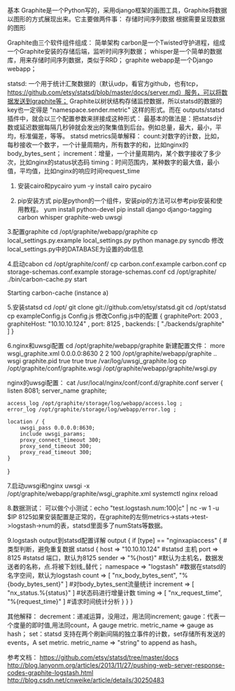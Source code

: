 基本
Graphite是一个Python写的，采用django框架的画图工具，Graphite将数据以图形的方式展现出来。它主要做两件事：
存储时间序列数据
根据需要呈现数据的图形

Graphite由三个软件组件组成：
简单架构
carbon是一个Twisted守护进程，组成一个Graphite安装的存储后端，监听时间序列数据；
whisper是一个简单的数据库，用来存储时间序列数据，类似于RRD；
graphite webapp是一个Django webapp；

statsd:
一个用于统计汇聚数据的（默认udp，看官方github，也有tcp，https://github.com/etsy/statsd/blob/master/docs/server.md）服务，可以将数据发送到graphite等；
Graphite以树状结构存储监控数据，所以statsd的数据的key也一定得是 "namespace.sender.metric" 这样的形式。而在 outputs/statsd 插件中，就会以三个配置参数来拼接成这种形式：
最基本的做法是：把statsd计数或延迟数据每隔几秒钟就会发出的聚集值到后台。例如总量，最大，最小，平均，标准偏差，等等。
statsd metrics简单解释：
count:对数字的计数，比如，每秒接收一个数字，一个计量周期内，所有数字的和，比如nginx的body_bytes_sent；
increment：增量，一个计量周期内，某个数字接收了多少次，比如nginx的status状态码
timing：时间范围内，某种数字的最大值，最小值，平均值，比如nginx的响应时间request_time


1. 安装cairo和pycairo
yum -y install cairo pycairo

2. pip安装方式
pip是python的一个组件，安装pip的方法可以参考pip安装和使用教程。
yum install python-devel
pip install django django-tagging carbon whisper graphite-web uwsgi

3.配置graphite
cd /opt/graphite/webapp/graphite
cp local_settings.py.example local_settings.py
python manage.py syncdb
修改local_settings.py中的DATABASE为设置的db信息

4.启动cabon
cd /opt/graphite/conf/
cp carbon.conf.example carbon.conf
cp storage-schemas.conf.example storage-schemas.conf
cd /opt/graphite/
./bin/carbon-cache.py start

Starting carbon-cache (instance a)

5.安装statsd
cd /opt/
git clone git://github.com/etsy/statsd.git
cd /opt/statsd
cp exampleConfig.js Config.js
修改Config.js中的配置
{
  graphitePort: 2003
, graphiteHost: "10.10.10.124"
, port: 8125
, backends: [ "./backends/graphite" ]
}

6.nginx和uwsgi配置
cd /opt/graphite/webapp/graphite
新建配置文件：
more wsgi_graphite.xml
<uwsgi>
    <socket>0.0.0.0:8630</socket>
    <workers>2</workers>
    <processes>2</processes>
    <listen>100</listen>
    <chdir>/opt/graphite/webapp/graphite</chdir>
    <pythonpath>..</pythonpath>
    <module>wsgi</module>
    <pidfile>graphite.pid</pidfile>
    <master>true</master>
    <enable-threads>true</enable-threads>
    <logdate>true</logdate>
    <daemonize>/var/log/uwsgi_graphite.log</daemonize>
</uwsgi>
cp /opt/graphite/conf/graphite.wsgi /opt/graphite/webapp/graphite/wsgi.py

nginx的uwsgi配置：
cat /usr/local/nginx/conf/conf.d/graphite.conf
server {
    listen 8081;
    server_name graphite;

    access_log /opt/graphite/storage/log/webapp/access.log ;
    error_log /opt/graphite/storage/log/webapp/error.log ;

    location / {
        uwsgi_pass 0.0.0.0:8630;
        include uwsgi_params;
        proxy_connect_timeout 300;
        proxy_send_timeout 300;
        proxy_read_timeout 300;
    }
}

7.启动uwsgi和nginx
uwsgi -x /opt/graphite/webapp/graphite/wsgi_graphite.xml
systemctl nginx reload

8.数据测试：
可以做个小测试：echo "test.logstash.num:100|c" | nc -w 1 -u $IP 8125如果安装配置是正常的，在graphite的左侧metrics->stats->test->logstash->num的表，statsd里面多了numStats等数据。

9.logstash output到statsd配置详解
output {
	if [type] == "nginxapiaccess" {  #类型判断，避免重复数据
	statsd {
	host => "10.10.10.124" #statsd 主机
	port => 8125 #statsd 端口，默认为8125
	sender => "%{host}" #默认为主机名，数据发送者的名称，点.将被下划线_替代；
	namespace => "logstash" #数据在statsd的名字空间，默认为logstash
	count => [ "nx_body_bytes_sent", "%{body_bytes_sent}" ] #对body_bytes_sent流量统计
	increment => [ "nx_status.%{status}" ] #状态码进行增量计数
	timing => [ "nx_request_time", "%{request_time}" ] #请求时间统计分析
	}
}
}

其他解释：
decrement：递减运算，没用过，用法同increment;
gauge：代表一个度量的即时值,用法同count，A gauge metric. metric_name => gauge as hash；
set：statsd 支持在两个刷新间隔的独立事件的计数，set存储所有发送的events，A set metric. metric_name => "string" to append as hash。

参考文档：
https://github.com/etsy/statsd/tree/master/docs
http://blog.lanyonm.org/articles/2013/11/27/pushing-web-server-response-codes-graphite-logstash.html
http://blog.csdn.net/cnweike/article/details/30250483



